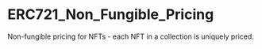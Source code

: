 # ERC721_Non_Fungible_Pricing
Non-fungible pricing for NFTs - each NFT in a collection is uniquely priced. 

